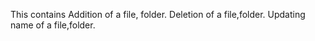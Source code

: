 This contains Addition of a file, folder.
Deletion of a file,folder.
Updating name of a file,folder.
